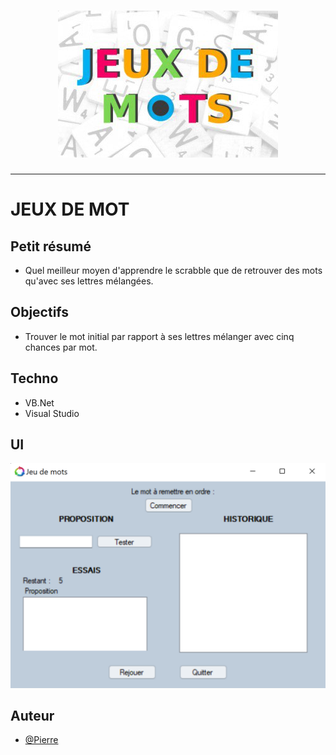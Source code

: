 <h1 align="center">
  <img src="./Assets/header.jpeg" alt="JeuxDeMot" />
</h1>

---

# JEUX DE MOT

## Petit résumé
- Quel meilleur moyen d'apprendre le scrabble que de retrouver des mots qu'avec ses lettres mélangées.

## Objectifs
- Trouver le mot initial par rapport à ses lettres mélanger avec cinq chances par mot.

## Techno
- VB.Net
- Visual Studio

## UI
<img src="./Assets/demo.png" alt="JeuxDeMot" />

## Auteur
- [@Pierre](https://github.com/Pierre-Portfolio)
